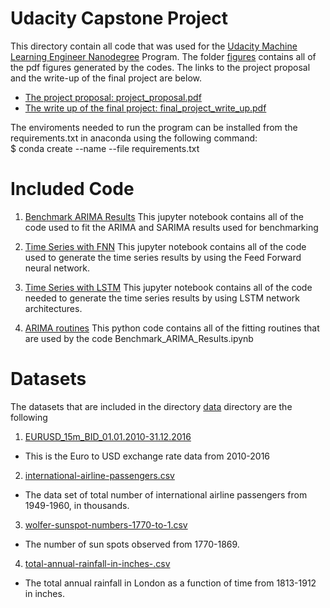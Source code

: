 # Udacity Capstone Project

This directory contain all code that was used for the [Udacity Machine Learning Engineer Nanodegree](https://www.udacity.com/course/machine-learning-engineer-nanodegree--nd009t) Program. 
The folder [figures](figures/) contains all of the pdf figures generated by the codes. The links to the project proposal and the write-up of the final 
project are below.

* [The project proposal: project_proposal.pdf](project_proposal.pdf)
* [The write up of the final project: final_project_write_up.pdf](final_project_write_up.pdf) 

The enviroments needed to run the program can be installed from the requirements.txt in anaconda using the following command:   
$ conda create --name <env> --file requirements.txt

# Included Code
1. [Benchmark ARIMA Results](Benchmark_ARIMA_Results.ipynb)
This jupyter notebook contains all of the code used to fit the ARIMA and SARIMA results
used for benchmarking 

2. [Time Series with FNN](Time_Series_with_FNN.ipynb)
This jupyter notebook contains all of the code used to generate the time series
results by using the Feed Forward neural network.

3. [Time Series with LSTM](Time_Series_with_LSTM.ipynb)
This jupyter notebook contains all of the code needed to generate the time series results
by using LSTM network architectures.

4. [ARIMA routines](ARIMA_routines.py)
This python code contains all of the fitting routines that are used by
the code Benchmark_ARIMA_Results.ipynb

# Datasets
The datasets that are included in the directory [data](data/) directory are the following
1. [EURUSD_15m_BID_01.01.2010-31.12.2016](data/EURUSD_15m_BID_01.01.2010-31.12.2016.csv)  
* This is the Euro to USD exchange rate data from 2010-2016  

2. [international-airline-passengers.csv](data/international-airline-passengers.csv)
* The data set of total number of international airline passengers from 1949-1960,
in thousands.  

3. [wolfer-sunspot-numbers-1770-to-1.csv](data/wolfer-sunspot-numbers-1770-to-1.csv)
* The number of sun spots observed from 1770-1869.

4. [total-annual-rainfall-in-inches-.csv](data/total-annual-rainfall-in-inches-.csv)
* The total annual rainfall in London as a function of time from 1813-1912 in inches.
